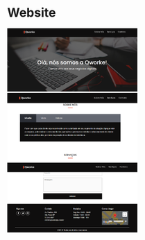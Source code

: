 <h1>Website</h1>

<div>
  <img loading="lazy" src="./img/image1.png" width=300>
  </br>
  <img loading="lazy" src="./img/image2.png" width=300>
  </br>
  <img loading="lazy" src="./img/image3.png" width=300>
</div>



